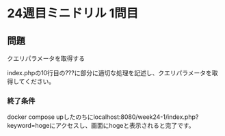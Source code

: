 # 24週目ミニドリル 1問目

## 問題

クエリパラメータを取得する

index.phpの10行目の???に部分に適切な処理を記述し、クエリパラメータを取得してください。

### 終了条件
docker compose upしたのちにlocalhost:8080/week24-1/index.php?keyword=hogeにアクセスし、画面にhogeと表示されると完了です。

